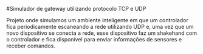 #Simulador de gateway utilizando protocolo TCP e UDP

Projeto onde simulamos um ambiente inteligente em que um controlador fica periodicamente escaneando a rede utilizando UDP e, uma vez que um novo dispositivo se conecta a rede, esse dispositivo faz um shakehand com o controlador e fica disponível para enviar informações de sensores e receber comandos.
